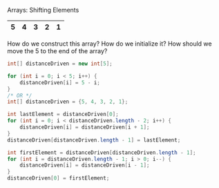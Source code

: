 Arrays: Shifting Elements

| 5 | 4 | 3 | 2 | 1 |
| - | - | - | - | - |
How do we construct this array?
How do we initialize it?
How should we move the 5 to the end of the array?
```java
int[] distanceDriven = new int[5];

for (int i = 0; i < 5; i++) {
	distanceDriven[i] = 5 - i;
}
/* OR */
int[] distanceDriven = {5, 4, 3, 2, 1};

int lastElement = distanceDriven[0];
for (int i = 0; i < distanceDriven.length - 2; i++) {
	distanceDriven[i] = distanceDriven[i + 1];
}
distanceDriven[distanceDriven.length - 1] = lastElement;

int firstElement = distanceDriven[distanceDriven.length - 1];
for (int i = distanceDriven.length - 1; i > 0; i--) {
	distanceDriven[i] = distanceDriven[i - 1];
}
distanceDriven[0] = firstElement;
```
